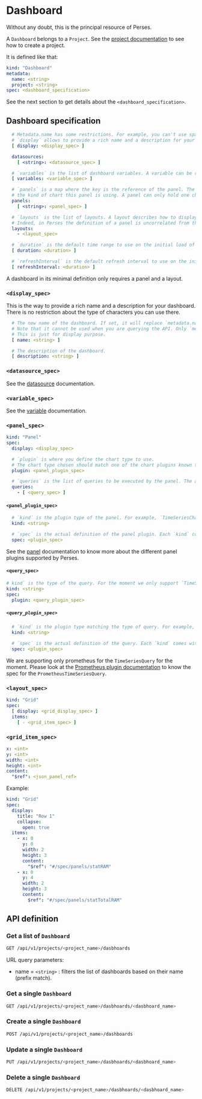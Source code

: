 # Dashboard

Without any doubt, this is the principal resource of Perses.

A `Dashboard` belongs to a `Project`. See the [project documentation](./project.md) to see how to create a project.

It is defined like that:

```yaml
kind: "Dashboard"
metadata:
  name: <string>
  project: <string>
spec: <dashboard_specification>
```

See the next section to get details about the `<dashboard_specification>`.

## Dashboard specification

```yaml
  # Metadata.name has some restrictions. For example, you can't use space there.
  # `display` allows to provide a rich name and a description for your dashboard.
  [ display: <display_spec> ]

  datasources:
    [ <string>: <datasource_spec> ]

  # `variables` is the list of dashboard variables. A variable can be referenced by the different panels and/or by other variables.
  [ variables: <variable_spec> ]

  # `panels` is a map where the key is the reference of the panel. The value is the actual panel definition that describes
  # the kind of chart this panel is using. A panel can only hold one chart.
  panels:
    [ <string>: <panel_spec> ]

  # `layouts` is the list of layouts. A layout describes how to display the list of panels. 
  # Indeed, in Perses the definition of a panel is uncorrelated from the definition of where to position it.
  layouts:
    - <layout_spec>

  # `duration` is the default time range to use on the initial load of the dashboard.
  [ duration: <duration> ]

  # `refreshInterval` is the default refresh interval to use on the initial load of the dashboard.
  [ refreshInterval: <duration> ]
```

A dashboard in its minimal definition only requires a panel and a layout.

### `<display_spec>`

This is the way to provide a rich name and a description for your dashboard. There is no restriction about the type of
characters you can use there.

```yaml
  # The new name of the dashboard. If set, it will replace `metadata.name` in the dashboard title in the UI.
  # Note that it cannot be used when you are querying the API. Only `metadata.name` can be used to reference the dashboard.
  # This is just for display purpose.
  [ name: <string> ]

  # The description of the dashboard.
  [ description: <string> ]
```

### `<datasource_spec>`

See the [datasource](./datasource.md) documentation.

### `<variable_spec>`

See the [variable](./variable.md) documentation.

### `<panel_spec>`

```yaml
kind: "Panel"
spec:
  display: <display_spec>

  # `plugin` is where you define the chart type to use.
  # The chart type chosen should match one of the chart plugins known to the Perses instance.
  plugin: <panel_plugin_spec>

  # `queries` is the list of queries to be executed by the panel. The available types of query are conditioned by the type of chart & the type of datasource used.
  queries:
    - [ <query_spec> ]
```

#### `<panel_plugin_spec>`

```yaml
  # `kind` is the plugin type of the panel. For example, `TimeSeriesChart`.
  kind: <string>

  # `spec` is the actual definition of the panel plugin. Each `kind` comes with its own `spec`.
  spec: <plugin_spec>
```

See the [panel](../plugin/panel.md) documentation to know more about the different panel plugins supported by Perses.

#### `<query_spec>`

```yaml
# kind` is the type of the query. For the moment we only support `TimeSeriesQuery`.
kind: <string>
spec:
  plugin: <query_plugin_spec>
```

##### `<query_plugin_spec>`

```yaml
  # `kind` is the plugin type matching the type of query. For example, `PrometheusTimeSeriesQuery` for the query type `TimeSeriesQuery`.
  kind: <string>

  # `spec` is the actual definition of the query. Each `kind` comes with its own `spec`.
  spec: <plugin_spec>
```

We are supporting only prometheus for the `TimeSeriesQuery` for the moment.
Please look at the [Prometheus plugin documentation](../plugin/prometheus.md#datasource) to know the spec for the `PrometheusTimeSeriesQuery`.

### `<layout_spec>`

```yaml
kind: "Grid"
spec:
  [ display: <grid_display_spec> ]
  items:
    [ - <grid_item_spec> ]
```

### `<grid_item_spec>`

```yaml
x: <int>
y: <int>
width: <int>
height: <int>
content:
  "$ref": <json_panel_ref>
```

Example:

```yaml
kind: "Grid"
spec:
  display:
    title: "Row 1"
    collapse:
      open: true
  items:
    - x: 0
      y: 0
      width: 2
      height: 3
      content:
        "$ref": "#/spec/panels/statRAM"
    - x: 0
      y: 4
      width: 2
      height: 3
      content:
        $ref": "#/spec/panels/statTotalRAM"
```

## API definition

### Get a list of `Dashboard`

```bash
GET /api/v1/projects/<project_name>/dasbhoards
```

URL query parameters:

- name = `<string>` : filters the list of dashboards based on their name (prefix match).

### Get a single `Dashboard`

```bash
GET /api/v1/projects/<project_name>/dasbhoards/<dasbhoard_name>
```

### Create a single `Dashboard`

```bash
POST /api/v1/projects/<project_name>/dashboards
```

### Update a single `Dashboard`

```bash
PUT /api/v1/projects/<project_name>/dasbhoards/<dasbhoard_name>
```

### Delete a single `Dashboard`

```bash
DELETE /api/v1/projects/<project_name>/dasbhoards/<dasbhoard_name>
```
